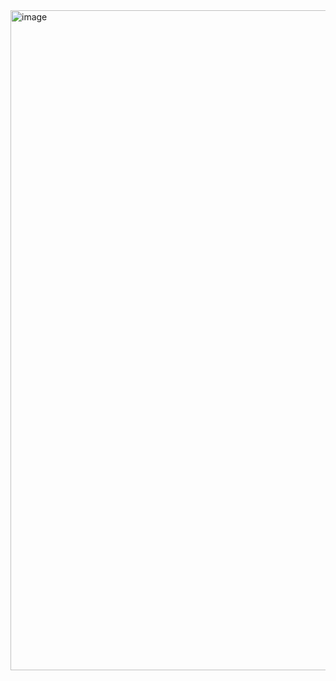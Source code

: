 
<img width="2690" height="1056" alt="image" src="https://github.com/user-attachments/assets/5668029d-73f2-4427-b120-17a001d1cb4c" />
